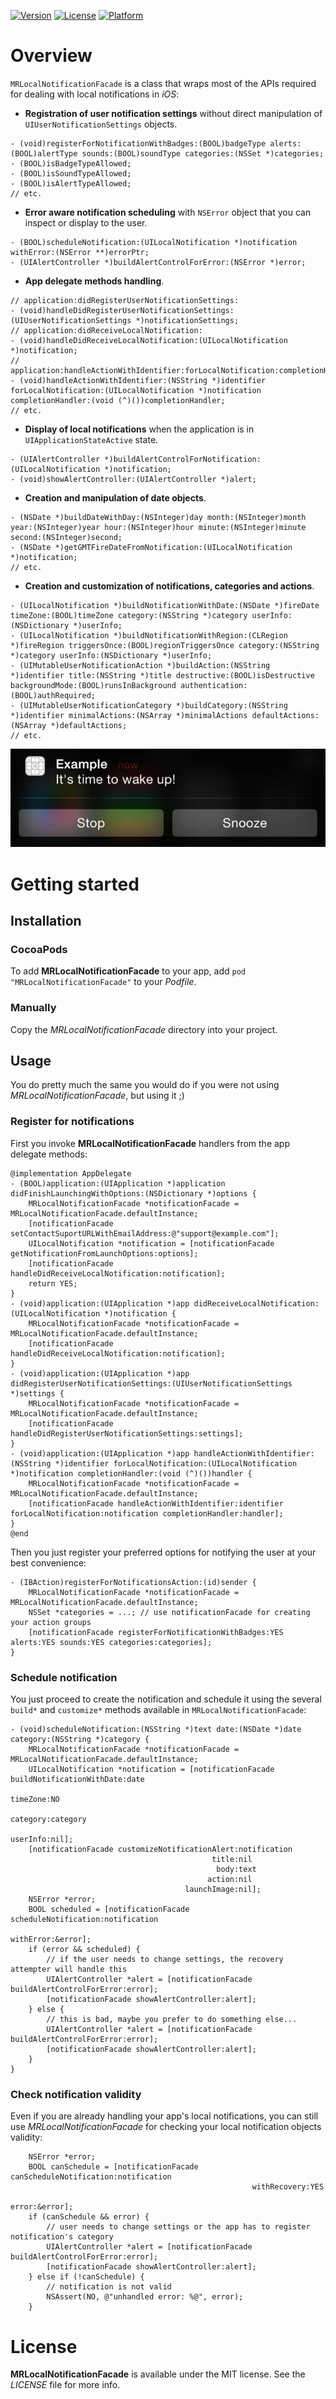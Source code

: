 [![Version](https://img.shields.io/cocoapods/v/MRLocalNotificationFacade.svg?style=flat)](http://cocoapods.org/pods/MRLocalNotificationFacade)
[![License](https://img.shields.io/cocoapods/l/MRLocalNotificationFacade.svg?style=flat)](http://cocoapods.org/pods/MRLocalNotificationFacade)
[![Platform](https://img.shields.io/cocoapods/p/MRLocalNotificationFacade.svg?style=flat)](http://cocoapods.org/pods/MRLocalNotificationFacade)

Overview
========

`MRLocalNotificationFacade` is a class that wraps most of the APIs required for dealing with local notifications in *iOS*:

- **Registration of user notification settings** without direct manipulation of `UIUserNotificationSettings` objects.

```objc
- (void)registerForNotificationWithBadges:(BOOL)badgeType alerts:(BOOL)alertType sounds:(BOOL)soundType categories:(NSSet *)categories;
- (BOOL)isBadgeTypeAllowed;
- (BOOL)isSoundTypeAllowed;
- (BOOL)isAlertTypeAllowed;
// etc.
```

- **Error aware notification scheduling** with `NSError` object that you can inspect or display to the user.

```objc
- (BOOL)scheduleNotification:(UILocalNotification *)notification withError:(NSError **)errorPtr;
- (UIAlertController *)buildAlertControlForError:(NSError *)error;

```

- **App delegate methods handling**.

```objc
// application:didRegisterUserNotificationSettings:
- (void)handleDidRegisterUserNotificationSettings:(UIUserNotificationSettings *)notificationSettings;
// application:didReceiveLocalNotification:
- (void)handleDidReceiveLocalNotification:(UILocalNotification *)notification;
// application:handleActionWithIdentifier:forLocalNotification:completionHandler: 
- (void)handleActionWithIdentifier:(NSString *)identifier forLocalNotification:(UILocalNotification *)notification completionHandler:(void (^)())completionHandler;
// etc.
```

- **Display of local notifications** when the application is in `UIApplicationStateActive` state.

```objc
- (UIAlertController *)buildAlertControlForNotification:(UILocalNotification *)notification;
- (void)showAlertController:(UIAlertController *)alert;
```

- **Creation and manipulation of date objects**.

```objc
- (NSDate *)buildDateWithDay:(NSInteger)day month:(NSInteger)month year:(NSInteger)year hour:(NSInteger)hour minute:(NSInteger)minute second:(NSInteger)second;
- (NSDate *)getGMTFireDateFromNotification:(UILocalNotification *)notification;
// etc.
```

- **Creation and customization of notifications, categories and actions**.

```objc
- (UILocalNotification *)buildNotificationWithDate:(NSDate *)fireDate timeZone:(BOOL)timeZone category:(NSString *)category userInfo:(NSDictionary *)userInfo;
- (UILocalNotification *)buildNotificationWithRegion:(CLRegion *)fireRegion triggersOnce:(BOOL)regionTriggersOnce category:(NSString *)category userInfo:(NSDictionary *)userInfo;
- (UIMutableUserNotificationAction *)buildAction:(NSString *)identifier title:(NSString *)title destructive:(BOOL)isDestructive backgroundMode:(BOOL)runsInBackground authentication:(BOOL)authRequired;
- (UIMutableUserNotificationCategory *)buildCategory:(NSString *)identifier minimalActions:(NSArray *)minimalActions defaultActions:(NSArray *)defaultActions;
// etc.
```

![Notification example](notification.jpg?raw=true "Notification example")

Getting started
===============

Installation
------------

### CocoaPods

To add **MRLocalNotificationFacade** to your app, add `pod "MRLocalNotificationFacade"` to your *Podfile*.

### Manually

Copy the *MRLocalNotificationFacade* directory into your project.

Usage
-----

You do pretty much the same you would do if you were not using *MRLocalNotificationFacade*, but using it ;)

### Register for notifications

First you invoke **MRLocalNotificationFacade** handlers from the app delegate methods:

```objc
@implementation AppDelegate
- (BOOL)application:(UIApplication *)application didFinishLaunchingWithOptions:(NSDictionary *)options {
    MRLocalNotificationFacade *notificationFacade = MRLocalNotificationFacade.defaultInstance;
    [notificationFacade setContactSuportURLWithEmailAddress:@"support@example.com"];
    UILocalNotification *notification = [notificationFacade getNotificationFromLaunchOptions:options];
    [notificationFacade handleDidReceiveLocalNotification:notification];
    return YES;
}
- (void)application:(UIApplication *)app didReceiveLocalNotification:(UILocalNotification *)notification {
    MRLocalNotificationFacade *notificationFacade = MRLocalNotificationFacade.defaultInstance;
    [notificationFacade handleDidReceiveLocalNotification:notification];
}
- (void)application:(UIApplication *)app didRegisterUserNotificationSettings:(UIUserNotificationSettings *)settings {
    MRLocalNotificationFacade *notificationFacade = MRLocalNotificationFacade.defaultInstance;
    [notificationFacade handleDidRegisterUserNotificationSettings:settings];
}
- (void)application:(UIApplication *)app handleActionWithIdentifier:(NSString *)identifier forLocalNotification:(UILocalNotification *)notification completionHandler:(void (^)())handler {
    MRLocalNotificationFacade *notificationFacade = MRLocalNotificationFacade.defaultInstance;
    [notificationFacade handleActionWithIdentifier:identifier forLocalNotification:notification completionHandler:handler];
}
@end
```

Then you just register your preferred options for notifying the user at your best convenience:

```objc
- (IBAction)registerForNotificationsAction:(id)sender {
    MRLocalNotificationFacade *notificationFacade = MRLocalNotificationFacade.defaultInstance;
    NSSet *categories = ...; // use notificationFacade for creating your action groups
    [notificationFacade registerForNotificationWithBadges:YES alerts:YES sounds:YES categories:categories];
}
```

### Schedule notification

You just proceed to create the notification and schedule it using the several `build*` and `customize*` methods available in `MRLocalNotificationFacade`:

```objc
- (void)scheduleNotification:(NSString *)text date:(NSDate *)date category:(NSString *)category {
    MRLocalNotificationFacade *notificationFacade = MRLocalNotificationFacade.defaultInstance;
    UILocalNotification *notification = [notificationFacade buildNotificationWithDate:date
                                                                             timeZone:NO
                                                                             category:category
                                                                             userInfo:nil];
    [notificationFacade customizeNotificationAlert:notification
                                             title:nil
                                              body:text
                                            action:nil
                                       launchImage:nil];
    NSError *error;
    BOOL scheduled = [notificationFacade scheduleNotification:notification
                                                      withError:&error];
    if (error && scheduled) {
        // if the user needs to change settings, the recovery attempter will handle this
        UIAlertController *alert = [notificationFacade buildAlertControlForError:error];
        [notificationFacade showAlertController:alert];
    } else {
        // this is bad, maybe you prefer to do something else...
        UIAlertController *alert = [notificationFacade buildAlertControlForError:error];
        [notificationFacade showAlertController:alert];
    }
}
```

### Check notification validity

Even if you are already handling your app's local notifications, you can still use *MRLocalNotificationFacade* for checking your local notification objects validity:

```objc
    NSError *error;
    BOOL canSchedule = [notificationFacade canScheduleNotification:notification
                                                      withRecovery:YES
                                                             error:&error];
    if (canSchedule && error) {
        // user needs to change settings or the app has to register notification's category
        UIAlertController *alert = [notificationFacade buildAlertControlForError:error];
        [notificationFacade showAlertController:alert];
    } else if (!canSchedule) {
        // notification is not valid
        NSAssert(NO, @"unhandled error: %@", error);
    }
```

License
=======

**MRLocalNotificationFacade** is available under the MIT license. See the *LICENSE* file for more info.
